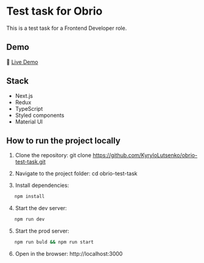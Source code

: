 # Test task for Obrio

This is a test task for a Frontend Developer role.

## Demo

🚀 [Live Demo](https://obrio-test-task.vercel.app)

## Stack

- Next.js
- Redux
- TypeScript
- Styled components
- Material UI

## How to run the project locally

1. Clone the repository:
   git clone https://github.com/KyryloLutsenko/obrio-test-task.git

2. Navigate to the project folder:
   cd obrio-test-task

3. Install dependencies:

```bash
   npm install
```

4. Start the dev server:

```bash
   npm run dev
```

5. Start the prod server:

```bash
   npm run buld && npm run start
```

6. Open in the browser: http://localhost:3000
